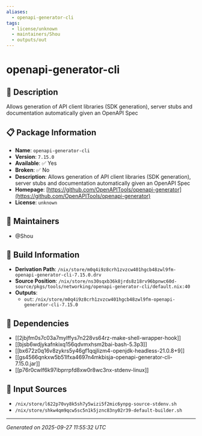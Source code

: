 ```yaml
---
aliases:
  - openapi-generator-cli
tags:
  - license/unknown
  - maintainers/Shou
  - outputs/out
---
```


# openapi-generator-cli

## 📝 Description

Allows generation of API client libraries (SDK generation), server stubs and documentation automatically given an OpenAPI Spec

## 📋 Package Information

- **Name**: `openapi-generator-cli`
- **Version**: `7.15.0`
- **Available**: ✅ Yes
- **Broken**: ✅ No
- **Description**: Allows generation of API client libraries (SDK generation), server stubs and documentation automatically given an OpenAPI Spec
- **Homepage**: [https://github.com/OpenAPITools/openapi-generator](https://github.com/OpenAPITools/openapi-generator)
- **License**: `unknown`
## 👥 Maintainers

- @Shou


## 🔧 Build Information

- **Derivation Path**: `/nix/store/m0q4i9z8crh1zvzcw401hgcb48zwl9fm-openapi-generator-cli-7.15.0.drv`
- **Source Position**: `/nix/store/ns30sqxb36k8jrds8z18rv96bpnwc60d-source/pkgs/tools/networking/openapi-generator-cli/default.nix:40`
- **Outputs**:
  - `out`:  `/nix/store/m0q4i9z8crh1zvzcw401hgcb48zwl9fm-openapi-generator-cli-7.15.0`

## 🔗 Dependencies

- [[2jbjfm0s7c03a7mylffys7n228vs64rz-make-shell-wrapper-hook]]
- [[bjsb6wdjykafnkixq156qdvmxhsm2bai-bash-5.3p3]]
- [[bx672z0q16v8zykrs5y46gf1qqjlizm4-openjdk-headless-21.0.8+9]]
- [[gs4566qnkxw5b51lfxa4697n4mkbisja-openapi-generator-cli-7.15.0.jar]]
- [[p76r0cwlf6k97ibprrpfd8xw0r8wc3nx-stdenv-linux]]

## 📁 Input Sources

- `/nix/store/l622p70vy8k5sh7y5wizi5f2mic6ynpg-source-stdenv.sh`
- `/nix/store/shkw4qm9qcw5sc5n1k5jznc83ny02r39-default-builder.sh`

---
*Generated on 2025-09-27 11:55:32 UTC*
